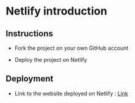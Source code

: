 # Netlify introduction

## Instructions

* Fork the project on your own GitHub account

* Deploy the project on Netlify

## Deployment

* Link to the website deployed on Netlify : [Link](https://practical-lovelace-8c416b.netlify.com)
